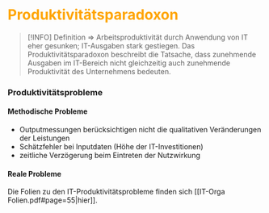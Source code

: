# <font color = "orange">Produktivitätsparadoxon</font>
>[!INFO] Definition
=> Arbeitsproduktivität durch Anwendung von IT eher gesunken; IT-Ausgaben stark gestiegen.
Das Produktivitätsparadoxon beschreibt die Tatsache, dass zunehmende Ausgaben im IT-Bereich nicht gleichzeitig auch zunehmende Produktivität des Unternehmens bedeuten.
### Produktivitätsprobleme
#### Methodische Probleme
- Outputmessungen berücksichtigen nicht die qualitativen Veränderungen der Leistungen
- Schätzfehler bei Inputdaten (Höhe der IT-Investitionen)
- zeitliche Verzögerung beim Eintreten der Nutzwirkung
#### Reale Probleme
Die Folien zu den IT-Produktivitätsprobleme finden sich [[IT-Orga Folien.pdf#page=55|hier]].